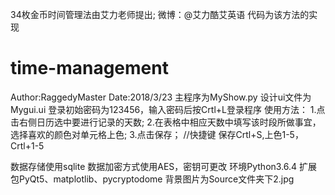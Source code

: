 34枚金币时间管理法由艾力老师提出; 微博：@艾力酷艾英语
代码为该方法的实现
# time-management
Author:RaggedyMaster
Date:2018/3/23
主程序为MyShow.py
设计ui文件为Mygui.ui
登录初始密码为123456，输入密码后按Crtl+L登录程序
使用方法：
1.点击右侧日历选中要进行记录的天数;
2.在表格中相应天数中填写该时段所做事宜，选择喜欢的颜色对单元格上色;
3.点击保存；
//快捷键 保存Crtl+S,上色1-5，Crtl+1-5

数据存储使用sqlite
数据加密方式使用AES，密钥可更改
环境Python3.6.4
扩展包PyQt5、matplotlib、pycryptodome
背景图片为Source文件夹下2.jpg

